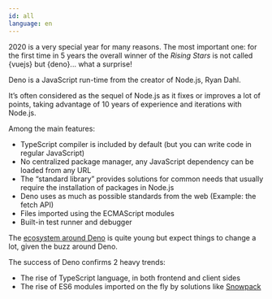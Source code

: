 ```yaml
---
id: all  
language: en
---
```


2020 is a very special year for many reasons. The most important one: for the first time in 5 years the overall winner of the _Rising Stars_ is not called {vuejs} but {deno}... what a surprise!

Deno is a JavaScript run-time from the creator of Node.js, Ryan Dahl.

It’s often considered as the sequel of Node.js as it fixes or improves a lot of points, taking advantage of 10 years of experience and iterations with Node.js.

Among the main features:

- TypeScript compiler is included by default (but you can write code in regular JavaScript)
- No centralized package manager, any JavaScript dependency can be loaded from any URL
- The “standard library” provides solutions for common needs that usually require the installation of packages in Node.js
- Deno uses as much as possible standards from the web (Example: the fetch API)
- Files imported using the ECMAScript modules
- Built-in test runner and debugger

The [ecosystem around Deno](https://deno.land/x/) is quite young but expect things to change a lot, given the buzz around Deno.

The success of Deno confirms 2 heavy trends:

- The rise of TypeScript language, in both frontend and client sides
- The rise of ES6 modules imported on the fly by solutions like [Snowpack](https://www.snowpack.dev/)
